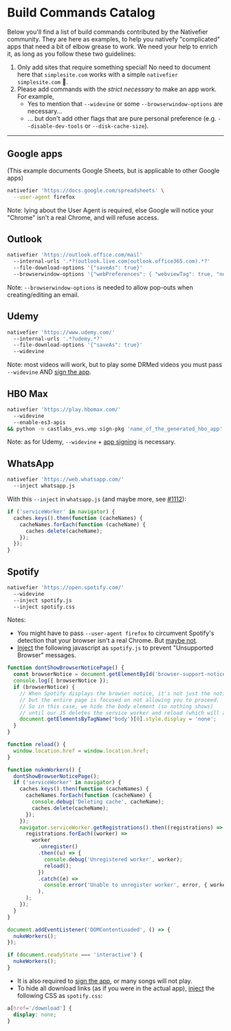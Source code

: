 # Build Commands Catalog

Below you'll find a list of build commands contributed by the Nativefier community. They are here as examples, to help you nativefy "complicated" apps that need a bit of elbow grease to work. We need your help to enrich it, as long as you follow these two guidelines:

1. Only add sites that require something special! No need to document here that `simplesite.com` works with a simple `nativefier simplesite.com` 🙂.
2. Please add commands with the _strict necessary_ to make an app work. For example,
   - Yes to mention that `--widevine` or some `--browserwindow-options` are necessary...
   - ... but don't add other flags that are pure personal preference (e.g. `--disable-dev-tools` or `--disk-cache-size`).

---

## Google apps

(This example documents Google Sheets, but is applicable to other Google apps)

```sh
nativefier 'https://docs.google.com/spreadsheets' \
  --user-agent firefox
```

Note: lying about the User Agent is required, else Google will notice your "Chrome" isn't a real Chrome, and will refuse access.

## Outlook

```sh
nativefier 'https://outlook.office.com/mail'
  --internal-urls '.*?(outlook.live.com|outlook.office365.com).*?'
  --file-download-options '{"saveAs": true}'
  --browserwindow-options '{"webPreferences": { "webviewTag": true, "nodeIntegration": true, "nodeIntegrationInSubFrames": true, "nativeWindowOpen": true } }'
```

Note: `--browserwindow-options` is needed to allow pop-outs when creating/editing an email.

## Udemy

```sh
nativefier 'https://www.udemy.com/'
  --internal-urls '.*?udemy.*?'
  --file-download-options '{"saveAs": true}'
  --widevine
```

Note: most videos will work, but to play some DRMed videos you must pass `--widevine` AND [sign the app](https://github.com/nativefier/nativefier/issues/1147#issuecomment-828750362).

## HBO Max

```sh
nativefier 'https://play.hbomax.com/'
  --widevine
  --enable-es3-apis
&& python -m castlabs_evs.vmp sign-pkg 'name_of_the_generated_hbo_app'
```

Note: as for Udemy, `--widevine` + [app signing](https://github.com/nativefier/nativefier/issues/1147#issuecomment-828750362) is necessary.

## WhatsApp

```sh
nativefier 'https://web.whatsapp.com/'
  --inject whatsapp.js
```

With this `--inject` in `whatsapp.js` (and maybe more, see [#1112](https://github.com/nativefier/nativefier/issues/1112)):

```javascript
if ('serviceWorker' in navigator) {
  caches.keys().then(function (cacheNames) {
    cacheNames.forEach(function (cacheName) {
      caches.delete(cacheName);
    });
  });
}
```

## Spotify

```sh
nativefier 'https://open.spotify.com/'
  --widevine
  --inject spotify.js
  --inject spotify.css
```

Notes:

- You might have to pass `--user-agent firefox` to circumvent Spotify's detection that your browser isn't a real Chrome. But [maybe not](https://github.com/nativefier/nativefier/issues/1195#issuecomment-855003776).
- [Inject](https://github.com/nativefier/nativefier/blob/master/API.md#inject) the following javascript as `spotify.js` to prevent "Unsupported Browser" messages.

```javascript
function dontShowBrowserNoticePage() {
  const browserNotice = document.getElementById('browser-support-notice');
  console.log({ browserNotice });
  if (browserNotice) {
    // When Spotify displays the browser notice, it's not just the notice,
    // but the entire page is focused on not allowing you to proceed.
    // So in this case, we hide the body element (so nothing shows)
    // until our JS deletes the service worker and reload (which will actually load the player)
    document.getElementsByTagName('body')[0].style.display = 'none';
  }
}

function reload() {
  window.location.href = window.location.href;
}

function nukeWorkers() {
  dontShowBrowserNoticePage();
  if ('serviceWorker' in navigator) {
    caches.keys().then(function (cacheNames) {
      cacheNames.forEach(function (cacheName) {
        console.debug('Deleting cache', cacheName);
        caches.delete(cacheName);
      });
    });
    navigator.serviceWorker.getRegistrations().then((registrations) => {
      registrations.forEach((worker) =>
        worker
          .unregister()
          .then((u) => {
            console.debug('Unregistered worker', worker);
            reload();
          })
          .catch((e) =>
            console.error('Unable to unregister worker', error, { worker }),
          ),
      );
    });
  }
}

document.addEventListener('DOMContentLoaded', () => {
  nukeWorkers();
});

if (document.readyState === 'interactive') {
  nukeWorkers();
}
```

- It is also required to [sign the app](https://github.com/nativefier/nativefier/blob/master/API.md#widevine), or many songs will not play.
- To hide all download links (as if you were in the actual app), [inject](https://github.com/nativefier/nativefier/blob/master/API.md#inject) the following CSS as `spotify.css`:

```css
a[href='/download'] {
  display: none;
}
```
